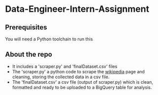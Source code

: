 # Data-Engineer-Intern-Assignment

## Prerequisites
You will need a Python toolchain to run this

## About the repo
* It includes a 'scraper.py' and 'finalDataset.csv' files
* The 'scraper.py' a python code to scrape the [wikipedia](https://en.wikipedia.org/wiki/List_of_United_States_cities_by_population) page and cleaning, storing the collected data in a csv file.
* The 'finalDataset.csv' a csv file (output of scraper.py) which is clean, formatted and ready to be uploaded to a BigQuery table for analysis.
